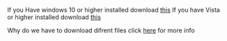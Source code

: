 If you Have windows 10 or higher installed download [this](https://python-browser.github.io/SimplePythonBrowser/windowsmodern.exe)
If you have Vista or higher installed download [this](https://python-browser.github.io/SimplePythonBrowser/windowsold.exe)

Why do we have to download difrent files click [here](https://python-browser.github.io/SimplePythonBrowser/Q&A) for more info
